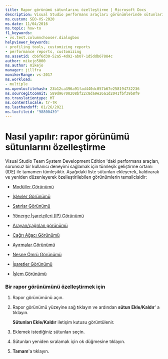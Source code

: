 ```yaml
---
title: Rapor görünümü sütunlarını özelleştirme | Microsoft Docs
description: Visual Studio performans araçları görünümlerinde sütunları ekleyebilir, kaldırabilir ve yeniden düzenleyebilirsiniz; Örneğin, Işlevler görünümü, Işlem görünümü ve arayan/çağrılan görünümü.
ms.custom: SEO-VS-2020
ms.date: 11/04/2016
ms.topic: how-to
f1_keywords:
- vs.test.columnchooser.dialogbox
helpviewer_keywords:
- profiling tools, customizing reports
- performance reports, customizing
ms.assetid: cb6f6d30-52a5-4d92-ab07-1d5ddb67884c
author: mikejo5000
ms.author: mikejo
manager: jillfra
monikerRange: vs-2017
ms.workload:
- multiple
ms.openlocfilehash: 23b12ca396a91fad440dc057b67e258194732236
ms.sourcegitcommit: 589d96700208bf22c8da9e26a1d2041fbf39b8f9
ms.translationtype: MT
ms.contentlocale: tr-TR
ms.lasthandoff: 01/26/2021
ms.locfileid: "98800439"
---
```

# <a name="how-to-customize-report-view-columns"></a>Nasıl yapılır: rapor görünümü sütunlarını özelleştirme
Visual Studio Team System Development Edition 'daki performans araçları, sorunsuz bir kullanıcı deneyimi sağlamak için tümleşik geliştirme ortamı (IDE) ile tamamen tümleşiktir. Aşağıdaki liste sütunları ekleyerek, kaldırarak ve yeniden düzenleyerek özelleştirilebilen görünümlerin temsilcisidir:

- [Modüller Görünümü](../profiling/modules-view.md)

- [İşlevler Görünümü](../profiling/functions-view.md)

- [Satırlar Görünümü](../profiling/lines-view.md)

- [Yönerge İşaretçileri (IP) Görünümü](../profiling/instruction-pointers-ips-view.md)

- [Arayan/çağrılan görünümü](../profiling/caller-callee-view.md)

- [Çağrı Ağacı Görünümü](../profiling/call-tree-view.md)

- [Ayırmalar Görünümü](../profiling/dotnet-memory-allocations-view.md)

- [Nesne Ömrü Görünümü](../profiling/object-lifetime-view.md)

- [İşaretler Görünümü](../profiling/marks-view.md)

- [İşlem Görünümü](../profiling/process-view.md)

### <a name="to-customize-a-report-view"></a>Bir rapor görünümünü özelleştirmek için

1. Rapor görünümünü açın.

2. Rapor görünümü yüzeyine sağ tıklayın ve ardından **sütun Ekle/Kaldır**' a tıklayın.

     **Sütunları Ekle/Kaldır** iletişim kutusu görüntülenir.

3. Eklemek istediğiniz sütunları seçin.

4. Sütunları yeniden sıralamak için ok düğmesine tıklayın.

5. **Tamam**'a tıklayın.
